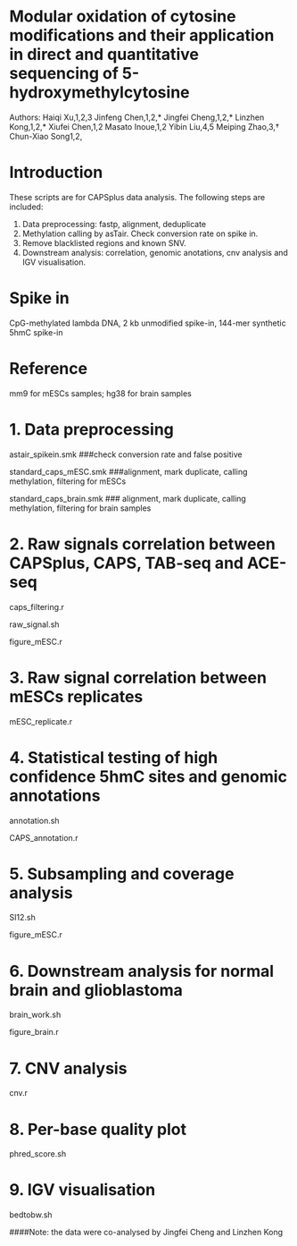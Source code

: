 # Modular oxidation of cytosine modifications and their application in direct and quantitative sequencing of 5-hydroxymethylcytosine
Authors: Haiqi Xu,1,2,3 Jinfeng Chen,1,2,* Jingfei Cheng,1,2,* Linzhen Kong,1,2,* Xiufei Chen,1,2 Masato Inoue,1,2 Yibin Liu,4,5 Meiping Zhao,3,† Chun-Xiao Song1,2,

# Introduction
These scripts are for CAPSplus data analysis. The following steps are included:
1. Data preprocessing: fastp, alignment, deduplicate
2. Methylation calling by asTair. Check conversion rate on spike in.
3. Remove blacklisted regions and known SNV. 
4. Downstream analysis: correlation, genomic anotations, cnv analysis and IGV visualisation.

# Spike in
CpG-methylated lambda DNA, 2 kb unmodified spike-in, 144-mer synthetic 5hmC spike-in

# Reference
mm9 for mESCs samples; hg38 for brain samples

# 1. Data preprocessing
 astair_spikein.smk   ###check conversion rate and false positive
 
 standard_caps_mESC.smk   ###alignment, mark duplicate, calling methylation, filtering for mESCs
 
 standard_caps_brain.smk   ### alignment, mark duplicate, calling methylation, filtering for brain samples

# 2. Raw signals correlation between CAPSplus, CAPS, TAB-seq and ACE-seq
caps_filtering.r

raw_signal.sh

figure_mESC.r

# 3. Raw signal correlation between mESCs replicates
mESC_replicate.r

# 4. Statistical testing of high confidence 5hmC sites and genomic annotations
 annotation.sh
 
 CAPS_annotation.r
 
 # 5. Subsampling and coverage analysis
  SI12.sh
  
  figure_mESC.r
  
 # 6. Downstream analysis for normal brain and glioblastoma 
 brain_work.sh
 
 figure_brain.r
 
 # 7. CNV analysis
 cnv.r
 
 # 8. Per-base quality plot
 phred_score.sh
 
 # 9. IGV visualisation
 bedtobw.sh
 
 
 ####Note: the data were co-analysed by Jingfei Cheng and Linzhen Kong
  
  
  
  
  
  
